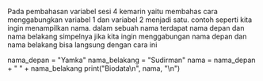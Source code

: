 Pada pembahasan variabel sesi 4 kemarin yaitu membahas cara menggabungkan variabel 1 dan variabel 2 menjadi satu. contoh seperti kita ingin menampilkan nama. dalam sebuah nama terdapat nama depan dan nama belakang simpelnya jika kita ingin menggabungan nama depan dan nama belakang bisa langsung dengan cara ini 

nama_depan = "Yamka"
nama_belakang = "Sudirman"
nama = nama_depan + " " + nama_belakang
print("Biodata\n", nama, "\n")
